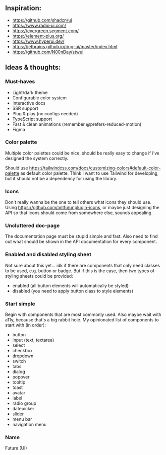 ## Inspiration:
- https://github.com/shadcn/ui
- https://www.radix-ui.com/
- https://evergreen.segment.com/
- https://element-plus.org/
- https://www.hyperui.dev/
- https://jetbrains.github.io/ring-ui/master/index.html
- https://github.com/N00nDay/stwui

## Ideas & thoughts:

### Must-haves
- Light/dark theme
- Configurable color system
- Interactive docs
- SSR support
- Plug & play (no configs needed)
- TypeScript support
- Fast & clean animations (remember @prefers-reduced-motion)
- Figma

### Color palette
Multiple color palettes could be nice, should be really easy to change if i've designed the system correctly.

Should use https://tailwindcss.com/docs/customizing-colors#default-color-palette as default color palette.
Think i want to use Tailwind for developing, but it should not be a dependency for using the library.

### Icons
Don't really wanna be the one to tell others what icons they should use. 
Using https://github.com/antfu/unplugin-icons, or maybe just designing the API
so that icons should come from somewhere else, sounds appealing.

### Uncluttered doc-page
The documentation page must be stupid simple and fast.
Also need to find out what should be shown in the API documentation for every component.

### Enabled and disabled styling sheet
Not sure about this yet... idk if there are components that only need classes to be used, e.g. button or badge. 
But if this is the case, then two types of styling sheets could be provided:
- enabled (all button elements will automatically be styled)
- disabled (you need to apply button class to style elements)

### Start simple
Begin with components that are most commonly used. Also maybe wait with a11y, because that's a big rabbit hole.
My opinionated list of components to start with (in order):

- button
- input (text, textarea)
- select
- checkbox
- dropdown
- switch
- tabs
- dialog
- popover
- tooltip
- toast
- avatar
- label
- radio group
- datepicker
- slider
- menu bar
- navigation menu


### Name
Future (UI)
